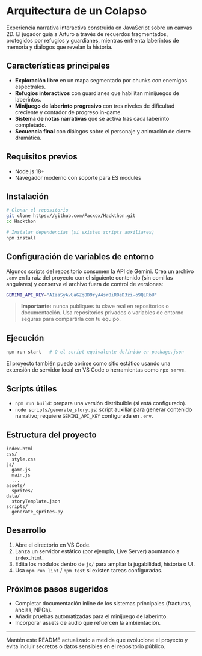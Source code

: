 # Arquitectura de un Colapso

Experiencia narrativa interactiva construida en JavaScript sobre un canvas 2D. El jugador guía a Arturo a través de recuerdos fragmentados, protegidos por refugios y guardianes, mientras enfrenta laberintos de memoria y diálogos que revelan la historia.

## Características principales
- **Exploración libre** en un mapa segmentado por chunks con enemigos espectrales.
- **Refugios interactivos** con guardianes que habilitan minijuegos de laberintos.
- **Minijuego de laberinto progresivo** con tres niveles de dificultad creciente y contador de progreso in-game.
- **Sistema de notas narrativas** que se activa tras cada laberinto completado.
- **Secuencia final** con diálogos sobre el personaje y animación de cierre dramática.

## Requisitos previos
- Node.js 18+
- Navegador moderno con soporte para ES modules

## Instalación
```bash
# Clonar el repositorio
git clone https://github.com/Facxox/Hackthon.git
cd Hackthon

# Instalar dependencias (si existen scripts auxiliares)
npm install
```

## Configuración de variables de entorno
Algunos scripts del repositorio consumen la API de Gemini. Crea un archivo `.env` en la raíz del proyecto con el siguiente contenido (sin comillas angulares) y conserva el archivo fuera de control de versiones:

```bash
GEMINI_API_KEY="AIzaSyAvUaGZq8D9ryA4sr8iROeD3zi-o9QLRbU"
```

> **Importante:** nunca publiques tu clave real en repositorios o documentación. Usa repositorios privados o variables de entorno seguras para compartirla con tu equipo.

## Ejecución
```bash
npm run start   # O el script equivalente definido en package.json
```
El proyecto también puede abrirse como sitio estático usando una extensión de servidor local en VS Code o herramientas como `npx serve`.

## Scripts útiles
- `npm run build`: prepara una versión distribuible (si está configurado).
- `node scripts/generate_story.js`: script auxiliar para generar contenido narrativo; requiere `GEMINI_API_KEY` configurada en `.env`.

## Estructura del proyecto
```
index.html
css/
  style.css
js/
  game.js
  main.js
  ...
assets/
  sprites/
data/
  storyTemplate.json
scripts/
  generate_sprites.py
```

## Desarrollo
1. Abre el directorio en VS Code.
2. Lanza un servidor estático (por ejemplo, Live Server) apuntando a `index.html`.
3. Edita los módulos dentro de `js/` para ampliar la jugabilidad, historia o UI.
4. Usa `npm run lint` / `npm test` si existen tareas configuradas.

## Próximos pasos sugeridos
- Completar documentación inline de los sistemas principales (fracturas, anclas, NPCs).
- Añadir pruebas automatizadas para el minijuego de laberinto.
- Incorporar assets de audio que refuercen la ambientación.

---
Mantén este README actualizado a medida que evolucione el proyecto y evita incluir secretos o datos sensibles en el repositorio público.
